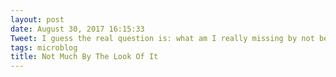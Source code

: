 ```yaml
---
layout: post
date: August 30, 2017 16:15:33
Tweet: I guess the real question is: what am I really missing by not being constantly connected to social media?
tags: microblog
title: Not Much By The Look Of It
---
```



